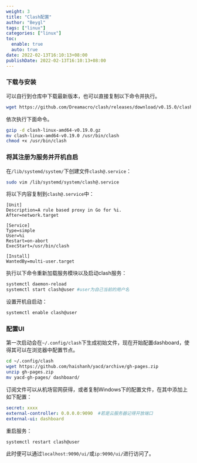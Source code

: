 ```yaml
---
weight: 3
title: "Clash配置"
author: "Beygl"
tags: ["linux"]
categories: ["linux"]
toc:
  enable: true
  auto: true
date: 2022-02-13T16:10:13+08:00
publishDate: 2022-02-13T16:10:13+08:00
---
```


### 下载与安装
可以自行到仓库中下载最新版本，也可以直接复制以下命令并执行。
```bash
wget https://github.com/Dreamacro/clash/releases/download/v0.15.0/clash-linux-amd64-v0.19.0.gz
```
依次执行下面命令。
```bash
gzip -d clash-linux-amd64-v0.19.0.gz
mv clash-linux-amd64-v0.19.0 /usr/bin/clash
chmod +x /usr/bin/clash
```

### 将其注册为服务并开机自启
在`/lib/systemd/system/`下创建文件`clash@.service`：
```bash
sudo vim /lib/systemd/system/clash@.service
```

将以下内容复制到`clash@.service`中：
```
[Unit]
Description=A rule based proxy in Go for %i.
After=network.target

[Service]
Type=simple
User=%i
Restart=on-abort
ExecStart=/usr/bin/clash

[Install]
WantedBy=multi-user.target
```

执行以下命令重新加载服务模块以及启动clash服务：
```bash
systemctl daemon-reload
systemctl start clash@user #user为自己当前的用户名
```

设置开机自启动：
```bash
systemctl enable clash@user
```

### 配置UI
第一次启动会在`~/.config/clash`下生成初始文件，现在开始配置dashboard，使得其可以在浏览器中配置节点。

```bash
cd ~/.config/clash
wget https://github.com/haishanh/yacd/archive/gh-pages.zip
unzip gh-pages.zip
mv yacd-gh-pages/ dashboard/
```

订阅文件可以从机场官网获得，或者复制Windows下的配置文件，在其中添加上如下配置：
```yaml
secret: xxxx
external-controller: 0.0.0.0:9090  #若是云服务器记得开放端口
external-ui: dashboard
```

重启服务：
```bash
systemctl restart clash@user
```

此时便可以通过`localhost:9090/ui/`或`ip:9090/ui/`进行访问了。